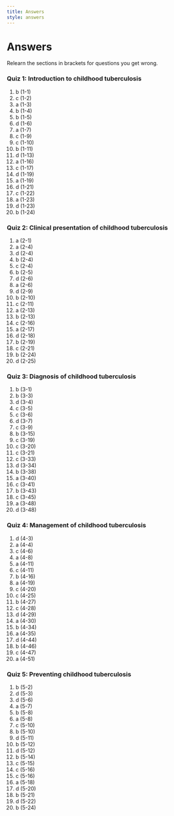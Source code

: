 ```yaml
---
title: Answers
style: answers
---
```


# Answers

Relearn the sections in brackets for questions you get wrong.

### Quiz 1: Introduction to childhood tuberculosis

1.	b	(1-1)
2.	c	(1-2)
3.	a	(1-3)
4.	b	(1-4)
5.	b	(1-5)
6.	d	(1-6)
7.	a	(1-7)
8.	c	(1-9)
9.	c	(1-10)
10.	b	(1-11)
11.	d	(1-13)
12.	a	(1-16)
13.	c	(1-17)
14.	d	(1-19)
15.	a	(1-19)
16.	d	(1-21)
17.	c	(1-22)
18.	a	(1-23)
19.	d	(1-23)
20.	b	(1-24)

### Quiz 2: Clinical presentation of childhood tuberculosis

1.	a	(2-1)
2.	a	(2-4)
3.	d	(2-4)
4.	b	(2-4)
5.	c	(2-4)
6.	b	(2-5)
7.	d	(2-6)
8.	a	(2-6)
9.	d	(2-9)
10.	b	(2-10)
11.	c	(2-11)
12.	a	(2-13)
13.	b	(2-13)
14.	c	(2-16)
15.	a	(2-17)
16.	d	(2-18)
17.	b	(2-19)
18.	c	(2-21)
19.	b	(2-24)
20.	d	(2-25)

### Quiz 3: Diagnosis of childhood tuberculosis

1.	b	(3-1)
2.	b	(3-3)
3.	d	(3-4)
4.	c	(3-5)
5.	c	(3-6)
6.	d	(3-7)
7.	c	(3-9)
8.	b	(3-15)
9.	c	(3-19)
10.	c	(3-20)
11.	c	(3-21)
12.	c	(3-33)
13.	d	(3-34)
14.	b	(3-38)
15.	a	(3-40)
16.	c	(3-41)
17.	b	(3-43)
18.	c	(3-45)
19.	a	(3-48)
20.	d	(3-48)

### Quiz 4: Management of childhood tuberculosis

1.	d	(4-3)
2.	a	(4-4)
3.	c	(4-6)
4.	a	(4-8)
5.	a	(4-11)
6.	c	(4-11)
7.	b	(4-16)
8.	a	(4-19)
9.	c	(4-20)
10.	c	(4-25)
11.	b	(4-27)
12.	c	(4-28)
13.	d	(4-29)
14.	a	(4-30)
15.	b	(4-34)
16.	a	(4-35)
17.	d	(4-44)
18.	b	(4-46)
19.	c	(4-47)
20.	a	(4-51)

### Quiz 5: Preventing childhood tuberculosis

1.	b	(5-2)
2.	d	(5-3)
3.	d	(5-6)
4.	a	(5-7)
5.	b	(5-8)
6.	a	(5-8)
7.	c	(5-10)
8.	b	(5-10)
9.	d	(5-11)
10.	b	(5-12)
11.	d	(5-12)
12.	b	(5-14)
13.	c	(5-15)
14.	c	(5-16)
15.	c	(5-16)
16.	a	(5-18)
17.	d	(5-20)
18.	b	(5-21)
19.	d	(5-22)
20.	b	(5-24)